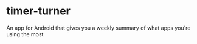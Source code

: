 # timer-turner
An app for Android that gives you a weekly summary of what apps you're using the most 
